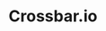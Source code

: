 ---
blog: http://crossbario.com/blog
codehost: https://github.com/crossbario/crossbar
logohandle: crossbario
sort: crossbar
title: Crossbar.io
twitter: https://x.com/crossbario
website: https://crossbar.io/
---